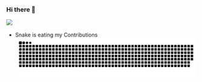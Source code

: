 ### Hi there 👋
<img src = "https://github-readme-stats.vercel.app/api?username=aliujia&show_icons=true&theme=radical">

- Snake is eating my Contributions
![Contribution Grid Snake](https://raw.githubusercontent.com/aliujia/aliujia/output/github-contribution-grid-snake-dark.svg)



<!--
**aliujia/aliujia** is a ✨ _special_ ✨ repository because its `README.md` (this file) appears on your GitHub profile.

Here are some ideas to get you started:

- 🔭 I’m currently working on ...
- 🌱 I’m currently learning ...
- 👯 I’m looking to collaborate on ...
- 🤔 I’m looking for help with ...
- 💬 Ask me about ...
- 📫 How to reach me: ...
- 😄 Pronouns: ...
- ⚡ Fun fact: ...
-->
